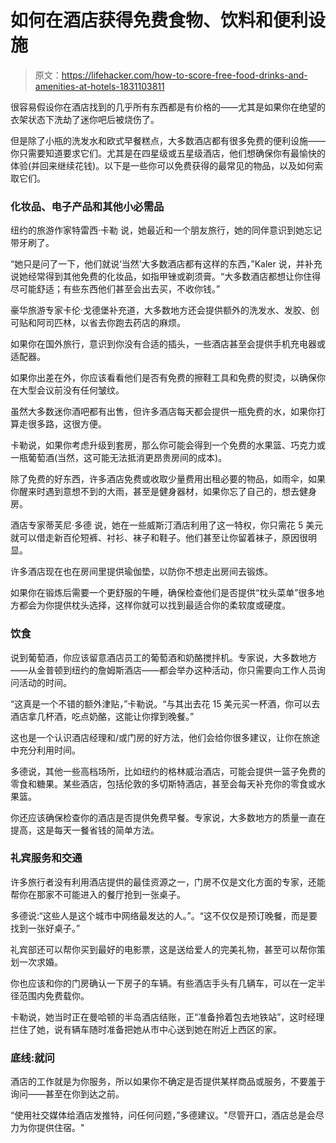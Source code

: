 # 如何在酒店获得免费食物、饮料和便利设施

> 原文：<https://lifehacker.com/how-to-score-free-food-drinks-and-amenities-at-hotels-1831103811>

很容易假设你在酒店找到的几乎所有东西都是有价格的——尤其是如果你在绝望的衣架状态下洗劫了迷你吧后被烧伤了。



但是除了小瓶的洗发水和欧式早餐糕点，大多数酒店都有很多免费的便利设施——你只需要知道要求它们。尤其是在四星级或五星级酒店，他们想确保你有最愉快的体验(并回来继续花钱)。以下是一些你可以免费获得的最常见的物品，以及如何索取它们。

### **化妆品、电子产品和其他小必需品**

纽约的旅游作家特雷西·卡勒 说，她最近和一个朋友旅行，她的同伴意识到她忘记带牙刷了。

“她只是问了一下，他们就说‘当然’大多数酒店都有这样的东西，”Kaler 说，并补充说她经常得到其他免费的化妆品，如指甲锉或剃须膏。“大多数酒店都想让你住得尽可能舒适；有些东西他们甚至会出去买，不收你钱。”

豪华旅游专家卡伦·戈德堡补充道，大多数地方还会提供额外的洗发水、发胶、创可贴和阿司匹林，以省去你跑去药店的麻烦。

如果你在国外旅行，意识到你没有合适的插头，一些酒店甚至会提供手机充电器或适配器。

如果你出差在外，你应该看看他们是否有免费的擦鞋工具和免费的熨烫，以确保你在大型会议前没有任何皱纹。

虽然大多数迷你酒吧都有出售，但许多酒店每天都会提供一瓶免费的水，如果你打算走很多路，这很方便。

卡勒说，如果你考虑升级到套房，那么你可能会得到一个免费的水果篮、巧克力或一瓶葡萄酒(当然，这可能无法抵消更昂贵房间的成本)。

除了免费的好东西，许多酒店免费或收取少量费用出租必要的物品，如雨伞，如果你醒来时遇到意想不到的大雨，甚至是健身器材，如果你忘了自己的，想去健身房。

酒店专家蒂芙尼·多德 说，她在一些威斯汀酒店利用了这一特权，你只需花 5 美元就可以借走新百伦短裤、衬衫、袜子和鞋子。他们甚至让你留着袜子，原因很明显。

许多酒店现在也在房间里提供瑜伽垫，以防你不想走出房间去锻炼。

如果你在锻炼后需要一个更舒服的午睡，确保检查他们是否提供“枕头菜单”很多地方都会为你提供枕头选择，这样你就可以找到最适合你的柔软度或硬度。

### 饮食

说到葡萄酒，你应该留意酒店员工的葡萄酒和奶酪搅拌机。专家说，大多数地方——从金普顿到纽约的詹姆斯酒店——都会举办这种活动，你只需要向工作人员询问活动的时间。

“这真是一个不错的额外津贴，”卡勒说。“与其出去花 15 美元买一杯酒，你可以去酒店拿几杯酒，吃点奶酪，这能让你撑到晚餐。”

这也是一个认识酒店经理和/或门房的好方法，他们会给你很多建议，让你在旅途中充分利用时间。

多德说，其他一些高档场所，比如纽约的格林威治酒店，可能会提供一篮子免费的零食和糖果。某些酒店，包括伦敦的多切斯特酒店，甚至会每天补充你的零食或水果篮。

你还应该确保检查你的酒店是否提供免费早餐。专家说，大多数地方的质量一直在提高，这是每天一餐省钱的简单方法。

### **礼宾服务和交通**

许多旅行者没有利用酒店提供的最佳资源之一，门房不仅是文化方面的专家，还能帮你在那家不可能进入的餐厅抢到一张桌子。

多德说:“这些人是这个城市中网络最发达的人。”。“这不仅仅是预订晚餐，而是要找到一张好桌子。”

礼宾部还可以帮你买到最好的电影票，这是送给爱人的完美礼物，甚至可以帮你策划一次求婚。

你也应该和你的门房确认一下房子的车辆。有些酒店手头有几辆车，可以在一定半径范围内免费载你。

卡勒说，她当时正在曼哈顿的半岛酒店结账，正“准备拎着包去地铁站”，这时经理拦住了她，说有辆车随时准备把她从市中心送到她在附近上西区的家。

### **底线:就问**

酒店的工作就是为你服务，所以如果你不确定是否提供某样商品或服务，不要羞于询问——甚至在你到达之前。

“使用社交媒体给酒店发推特，问任何问题，”多德建议。"尽管开口，酒店总是会尽力为你提供住宿。"